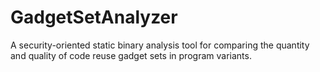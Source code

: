 # GadgetSetAnalyzer
A security-oriented static binary analysis tool for comparing the quantity and quality of code reuse gadget sets in program variants.  
